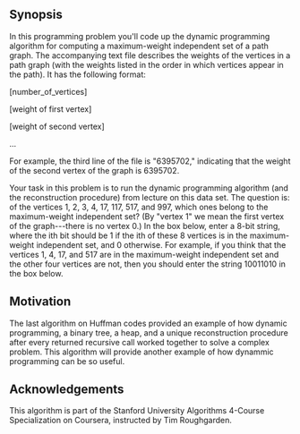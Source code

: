 ## Synopsis
In this programming problem you'll code up the dynamic programming algorithm for computing a
maximum-weight independent set of a path graph. The accompanying text file describes the weights of the vertices in a path graph (with the
weights listed in the order in which vertices appear in the path). It has the following format:

[number_of_vertices]

[weight of first vertex]

[weight of second vertex]

...


For example, the third line of the file is "6395702," indicating that the weight of the second
vertex of the graph is 6395702.

Your task in this problem is to run the dynamic programming algorithm (and the reconstruction
procedure) from lecture on this data set. The question is: of the vertices 1, 2, 3, 4, 17, 117,
517, and 997, which ones belong to the maximum-weight independent set? (By "vertex 1" we mean the
first vertex of the graph---there is no vertex 0.) In the box below, enter a 8-bit string, where
the ith bit should be 1 if the ith of these 8 vertices is in the maximum-weight independent set,
and 0 otherwise. For example, if you think that the vertices 1, 4, 17, and 517 are in the
maximum-weight independent set and the other four vertices are not, then you should enter the
string 10011010 in the box below.

## Motivation
The last algorithm on Huffman codes provided an example of how dynamic programming, a binary tree, a heap, and a unique reconstruction procedure after every returned recursive call worked together to solve a complex problem. This algorithm will provide another example of how dynammic programming can be so useful. 

## Acknowledgements

This algorithm is part of the Stanford University Algorithms 4-Course Specialization on Coursera, instructed by Tim Roughgarden.
